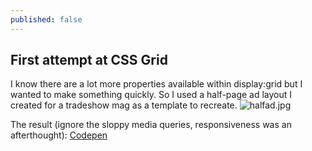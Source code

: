 ```yaml
---
published: false
---
```

## First attempt at CSS Grid

I know there are a lot more properties available within display:grid but I wanted to make something quickly. So I used a half-page ad layout I created for a tradeshow mag as a template to recreate. 
![halfad.jpg]({{site.baseurl}}/_posts/halfad.jpg)

The result (ignore the sloppy media queries, responsiveness was an afterthought): [Codepen](https://codepen.io/jakefr/pen/xXywEY)
